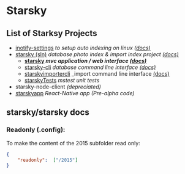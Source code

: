 # Starsky
## List of Starksy Projects
 - [inotify-settings](../../inotify-settings) _to setup auto indexing on linux [(docs)](../../inotify-settings/readme.md)_
 - [starsky (sln)](../../starsky) _database photo index & import index project [(docs)](../../starsky/readme.md)_
   - __[starsky](../../starsky/starsky)  _mvc application / web interface [(docs)](../../starsky/starsky/readme.md)___
   - [starsky-cli](../../starsky/starsky-cli)  _database command line interface [(docs)](../../starsky/starsky-cli/readme.md)_
   - [starskyimportercli](../../starsky/starskyimportercli)  _import command line interface [(docs)](../../starsky/starskyimportercli/readme.md)
   - [starskyTests](../../starsky/starskyTests)  _mstest unit tests_
 - starsky-node-client  _(depreciated)_
 - [starskyapp](../../starskyapp) _React-Native app (Pre-alpha code)_

## starsky/starsky docs

### Readonly (.config):
To make the content of the 2015 subfolder read only:
```json
{
	"readonly":  ["/2015"]
}
```
